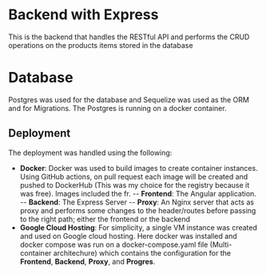 # Backend with Express

This is the backend that handles the RESTful API and performs the CRUD operations on the products items stored in the database


# Database

Postgres was used for the database and Sequelize was used as the ORM and for Migrations. The Postgres is running on a docker container. 

## Deployment

The deployment was handled using the following:
- **Docker**: Docker was used to build images to create container instances. Using GitHub actions, on pull request each image will be created and pushed to DockerHub (This was my choice for the registry because it was free). Images included the fr. 
-- **Frontend**: The Angular application.
-- **Backend**: The Express Server
-- **Proxy**: An Nginx server that acts as proxy and performs some changes to the header/routes before passing to the right path; either the frontend or the backend
- **Google Cloud Hosting**: For simplicity, a single VM instance was created and used on Google cloud hosting. Here docker was installed and docker compose was run on a docker-compose.yaml file (Multi-container architechure) which contains the configuration for the **Frontend**, **Backend**, **Proxy**, and **Progres**.
